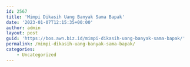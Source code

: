 ```yaml
---
id: 2567
title: 'Mimpi Dikasih Uang Banyak Sama Bapak'
date: '2023-01-07T12:15:35+00:00'
author: admin
layout: post
guid: 'https://bos.awn.biz.id/mimpi-dikasih-uang-banyak-sama-bapak/'
permalink: /mimpi-dikasih-uang-banyak-sama-bapak/
categories:
    - Uncategorized
---
```


